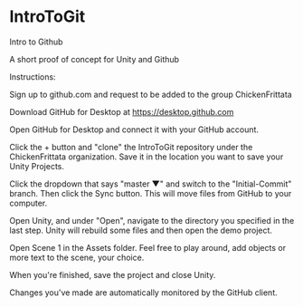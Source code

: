 # IntroToGit
Intro to Github

A short proof of concept for Unity and Github


Instructions:

Sign up to github.com and request to be added to the group ChickenFrittata

Download GitHub for Desktop at https://desktop.github.com

Open GitHub for Desktop and connect it with your GitHub account.

Click the + button and "clone" the IntroToGit repository under the ChickenFrittata organization. Save it in the location you want to save your Unity Projects.

Click the dropdown that says "master ▼" and switch to the "Initial-Commit" branch. Then click the Sync button. This will move files from GitHub to your computer.


Open Unity, and under "Open", navigate to the directory you specified in the last step.
Unity will rebuild some files and then open the demo project.

Open Scene 1 in the Assets folder. Feel free to play around, add objects or more text to the scene, your choice.

When you're finished, save the project and close Unity.

Changes you've made are automatically monitored by the GitHub client.  